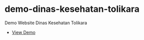 # demo-dinas-kesehatan-tolikara
Demo Website Dinas Kesehatan Tolikara

- [View Demo](https://nokensoft.github.io/demo-dinas-kesehatan-tolikara/)


